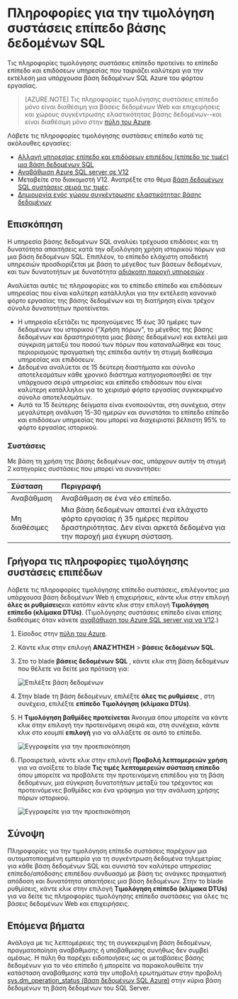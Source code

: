 <properties 
   pageTitle="Πληροφορίες για την τιμολόγηση επίπεδο συστάσεις για βάση δεδομένων SQL Azure" 
   description="Κατά την αλλαγή τιμολόγησης βαθμίδες στην πύλη του Azure, Τιμολόγηση συστάσεις επίπεδο είναι υπό την προϋπόθεση ότι κατάλληλες προτείνει τη σειρά που είναι καλύτερη για την εκτέλεση μια υπάρχουσα βάση δεδομένων SQL Azure του φόρτου εργασίας. Πληροφορίες για την τιμολόγηση βαθμίδες περιγράφουν το επίπεδο επίπεδο και επιδόσεων υπηρεσίας από μια βάση δεδομένων SQL." 
   services="sql-database" 
   documentationCenter="" 
   authors="stevestein" 
   manager="jhubbard" 
   editor="monicar"/>

<tags
   ms.service="sql-database"
   ms.devlang="na"
   ms.topic="article"
   ms.tgt_pltfrm="na"
   ms.workload="data-management" 
   ms.date="08/08/2016"
   ms.author="sstein"/>

# <a name="sql-database-pricing-tier-recommendations"></a>Πληροφορίες για την τιμολόγηση συστάσεις επίπεδο βάσης δεδομένων SQL

 Τις πληροφορίες τιμολόγησης συστάσεις επίπεδο προτείνει το επίπεδο επίπεδο και επιδόσεων υπηρεσίας που ταιριάζει καλύτερα για την εκτέλεση μια υπάρχουσα βάση δεδομένων SQL Azure του φόρτου εργασίας.

> [AZURE.NOTE] Τις πληροφορίες τιμολόγησης συστάσεις επίπεδο μόνο είναι διαθέσιμη για βάσεις δεδομένων Web και επιχειρήσεις και χώρους συγκέντρωσης ελαστικότητας βάσης δεδομένων--και είναι διαθέσιμη μόνο στην [πύλη του Azure](https://portal.azure.com/).


Λάβετε τις πληροφορίες τιμολόγησης συστάσεις επίπεδο κατά τις ακόλουθες εργασίες:

- [Αλλαγή υπηρεσίας επίπεδο και επιδόσεων επιπέδου (επίπεδο τις τιμές) μια βάση δεδομένων SQL](sql-database-scale-up.md)
- [Αναβάθμιση Azure SQL server σε V12](sql-database-upgrade-server-portal.md)
- Μεταβείτε στο διακομιστή V12. Ανατρέξτε στο θέμα [βάση δεδομένων SQL συστάσεις σειρά τις τιμές](sql-database-service-tier-advisor.md).
- [Δημιουργία ενός χώρου συγκέντρωσης ελαστικότητας βάσης δεδομένων](sql-database-elastic-pool.md#elastic-database-pool-pricing-tier-recommendations)





## <a name="overview"></a>Επισκόπηση

Η υπηρεσία βάσης δεδομένων SQL αναλύει τρέχουσα επιδόσεις και τη δυνατότητα απαιτήσεις κατά την αξιολόγηση χρήση ιστορικού πόρων για μια βάση δεδομένων SQL. Επιπλέον, το επίπεδο ελάχιστη αποδεκτή υπηρεσιών προσδιορίζεται με βάση το μέγεθος των βάσεων δεδομένων, και των δυνατοτήτων με δυνατότητα [αδιάκοπη παροχή υπηρεσιών](sql-database-business-continuity.md) . 

Αναλύεται αυτές τις πληροφορίες και το επίπεδο επίπεδο και επιδόσεων υπηρεσίας που είναι καλύτερη κατάλληλοι για την εκτέλεση κανονικό φόρτο εργασίας της βάσης δεδομένων και τη διατήρηση είναι τρέχον σύνολο δυνατοτήτων προτείνεται.

- Η υπηρεσία εξετάζει τις προηγούμενες 15 έως 30 ημέρες των δεδομένων του ιστορικού ("Χρήση πόρων", το μέγεθος της βάσης δεδομένων και δραστηριότητα μιας βάσης δεδομένων) και εκτελεί μια σύγκριση μεταξύ του ποσού των πόρων που καταναλώθηκε και τους περιορισμούς πραγματική της επίπεδα αυτήν τη στιγμή διαθέσιμα υπηρεσίας και επιδόσεων.
- Δεδομένα αναλύεται σε 15 δεύτερη διαστήματα και σύνολο αποτελεσμάτων κάθε χρονικό διάστημα κατηγοριοποιηθεί σε την υπάρχουσα σειρά υπηρεσίας και επίπεδο επιδόσεων που είναι καλύτερη κατάλληλοι για το χειρισμό φόρτο εργασίας συγκεκριμένο σύνολο αποτελεσμάτων.
- Αυτά τα 15 δεύτερης δείγματα είναι ενοποιούνται, στη συνέχεια, στην μεγαλύτερη ανάλυση 15-30 ημερών και συνιστάται το επίπεδο επίπεδο και επιδόσεων υπηρεσίας που μπορεί να διαχειριστεί βέλτιστη 95% το φόρτο εργασίας ιστορικού.

### <a name="recommendations"></a>Συστάσεις

Με βάση τη χρήση της βάσης δεδομένων σας, υπάρχουν αυτήν τη στιγμή 2 κατηγορίες συστάσεις που μπορεί να συναντήσει:


| Σύσταση | Περιγραφή |
| :--- | :--- |
| Αναβάθμιση | Αναβάθμιση σε ένα νέο επίπεδο. |
| Μη διαθέσιμες | Μια βάση δεδομένων απαιτεί ένα ελάχιστο φόρτο εργασίας ή 35 ημέρες περίπου δραστηριότητας. Δεν είναι αρκετά δεδομένα για την παροχή μια έγκυρη σύσταση. |

## <a name="getting-pricing-tier-recommendations"></a>Γρήγορα τις πληροφορίες τιμολόγησης συστάσεις επιπέδων

Λάβετε τις πληροφορίες τιμολόγησης επίπεδο συστάσεις, επιλέγοντας μια υπάρχουσα βάση δεδομένων Web ή επιχειρήσεις, κάντε κλικ στην επιλογή **όλες οι ρυθμίσεις**και κατόπιν κάντε κλικ στην επιλογή **Τιμολόγηση επίπεδο (κλίμακα DTUs)**. (Τιμολόγησης συστάσεις επίπεδο είναι επίσης διαθέσιμες όταν κάνετε [αναβάθμιση του Azure SQL server για να V12](sql-database-upgrade-server-portal.md).)

1. Είσοδος στην [πύλη του Azure](https://portal.azure.com/).
2. Κάντε κλικ στην επιλογή **ΑΝΑΖΉΤΗΣΗ** > **βάσεις δεδομένων SQL**.
4. Στο το blade **βάσεις δεδομένων SQL** , κάντε κλικ στη βάση δεδομένων που θέλετε να δείτε μια πρόταση για:

    ![Επιλέξτε βάση δεδομένων][1]

5. Στην blade τη βάση δεδομένων, επιλέξτε **όλες τις ρυθμίσεις** , στη συνέχεια, επιλέξτε **επίπεδο Τιμολόγηση (κλίμακα DTUs)**.


7. Η **Τιμολόγηση βαθμίδες προτείνεται** Άνοιγμα όπου μπορείτε να κάντε κλικ στην επιλογή την προτεινόμενη σειρά και, στη συνέχεια, κάντε κλικ στο κουμπί **επιλογή** για να αλλάξετε σε αυτό το επίπεδο.

    ![Εγγραφείτε για την προεπισκόπηση][4]

8. Προαιρετικά, κάντε κλικ στην επιλογή **Προβολή λεπτομερειών χρήση** για να ανοίξετε το blade **Τις τιμές λεπτομερειών σύσταση επίπεδο** όπου μπορείτε να προβάλετε την προτεινόμενη επιπέδου για τη βάση δεδομένων, μια σύγκριση δυνατοτήτων μεταξύ του τρέχοντος και προτεινόμενες βαθμίδες και ένα γράφημα για την ανάλυση χρήσης πόρων ιστορικού.

    ![Εγγραφείτε για την προεπισκόπηση][5]



## <a name="summary"></a>Σύνοψη

Πληροφορίες για την τιμολόγηση επίπεδο συστάσεις παρέχουν μια αυτοματοποιημένη εμπειρία για τη συγκέντρωση δεδομένα τηλεμετρίας για κάθε βάση δεδομένων SQL και συνιστά τον καλύτερο υπηρεσίας επίπεδο/απόδοσης επιπέδου συνδυασμό με βάση τις ανάγκες πραγματική απόδοση και δυνατότητα απαιτήσεις μια βάση δεδομένων. Στην το blade ρυθμίσεις, κάντε κλικ στην επιλογή **Τιμολόγηση επίπεδο (κλίμακα DTUs)** για να δείτε τις πληροφορίες τιμολόγησης επίπεδο συστάσεις για όλες τις βάσεις δεδομένων Web και επιχειρήσεις.



## <a name="next-steps"></a>Επόμενα βήματα

Ανάλογα με τις λεπτομέρειες της τη συγκεκριμένη βάση δεδομένων, πραγματοποίηση αναβάθμισης ή υποβάθμισης συνήθως δεν συμβεί αμέσως. Η πύλη θα παρέχει ειδοποιήσεις ως οι μεταβάσεις βάσης δεδομένων για το νέο επίπεδο ή μπορείτε να παρακολουθείτε την κατάσταση αναβάθμισης κατά την υποβολή ερωτημάτων στην προβολή [sys.dm_operation_status (βάση δεδομένων SQL Azure)](https://msdn.microsoft.com/library/dn270022.aspx) στην κύρια βάση δεδομένων τη βάση δεδομένων του SQL Server.


<!--Image references-->
[1]: ./media/sql-database-service-tier-advisor/select-database.png
[4]: ./media/sql-database-service-tier-advisor/choose-pricing-tier.png
[5]: ./media/sql-database-service-tier-advisor/usage-details.png


 
